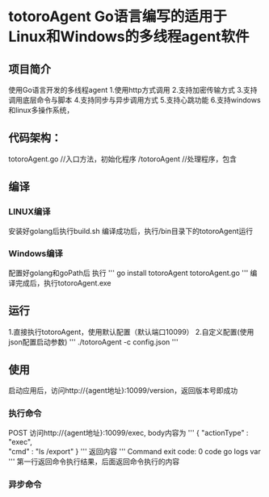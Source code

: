 # totoroAgent Go语言编写的适用于Linux和Windows的多线程agent软件

## 项目简介
使用Go语言开发的多线程agent
1.使用http方式调用
2.支持加密传输方式
3.支持调用底层命令与脚本
4.支持同步与异步调用方式
5.支持心跳功能
6.支持windows和linux多操作系统，

## 代码架构：
totoroAgent.go  //入口方法，初始化程序
/totoroAgent    //处理程序，包含

## 编译

### LINUX编译

安装好golang后执行build.sh
编译成功后，执行/bin目录下的totoroAgent运行


### Windows编译

配置好golang和goPath后
执行
'''
go install totoroAgent totoroAgent.go
'''
编译完成后，执行totoroAgent.exe


## 运行
1.直接执行totoroAgent，使用默认配置（默认端口10099）
2.自定义配置(使用json配置启动参数)
'''
./totoroAgent -c config.json
'''

## 使用
启动应用后，访问http://{agent地址}:10099/version，返回版本号即成功

### 执行命令
POST 访问http://{agent地址}:10099/exec, body内容为
'''
{
  "actionType" : "exec",   
  "cmd" : "ls /export"
}
'''
返回内容
'''
Command exit code: 0
code
go
logs
var
'''
第一行返回命令执行结果，后面返回命令执行的内容

### 异步命令
